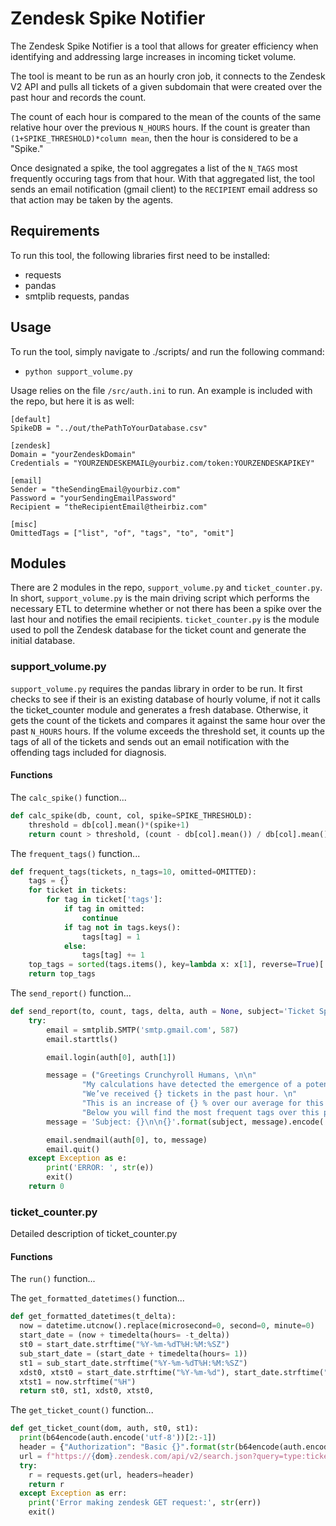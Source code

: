 # Zendesk Spike Notifier
The Zendesk Spike Notifier is a tool that allows for greater efficiency when identifying and addressing large increases in incoming ticket volume. 

The tool is meant to be run as an hourly cron job, it connects to the Zendesk V2 API and pulls all tickets of a given subdomain that were created over the past hour and records the count. 

The count of each hour is compared to the mean of the counts of the same relative hour over the previous `N_HOURS` hours. If the count is greater than `(1+SPIKE_THRESHOLD)*column mean`, then the hour is considered to be a "Spike." 

Once designated a spike, the tool aggregates a list of the `N_TAGS` most frequently occuring tags from that hour. With that aggregated list, the tool sends an email notification (gmail client) to the `RECIPIENT` email address so that action may be taken by the agents. 

## Requirements
To run this tool, the following libraries first need to be installed: 
  * requests
  * pandas
  * smtplib
requests, pandas 

## Usage
To run the tool, simply navigate to ./scripts/ and run the following command: 
  * `python support_volume.py`

Usage relies on the file `/src/auth.ini` to run. An example is included with the repo, but here it is as well: 
```
[default]
SpikeDB = "../out/thePathToYourDatabase.csv"

[zendesk]
Domain = "yourZendeskDomain"
Credentials = "YOURZENDESKEMAIL@yourbiz.com/token:YOURZENDESKAPIKEY"

[email]
Sender = "theSendingEmail@yourbiz.com"
Password = "yourSendingEmailPassword"
Recipient = "theRecipientEmail@theirbiz.com"

[misc]
OmittedTags = ["list", "of", "tags", "to", "omit"]
```
## Modules 
There are 2 modules in the repo, `support_volume.py` and `ticket_counter.py`. In short, `support_volume.py` is the main driving script which performs the necessary ETL to determine whether or not there has been a spike over the last hour and notifies the email recipients. `ticket_counter.py` is the module used to poll the Zendesk database for the ticket count and generate the initial database.

### support_volume.py
`support_volume.py` requires the pandas library in order to be run. It first checks to see if their is an existing database of hourly volume, if not it calls the ticket_counter module and generates a fresh database. Otherwise, it gets the count of the tickets and compares it against the same hour over the past `N_HOURS` hours. If the volume exceeds the threshold set, it counts up the tags of all of the tickets and sends out an email notification with the offending tags included for diagnosis. 

#### Functions 
The `calc_spike()` function...
```Python
def calc_spike(db, count, col, spike=SPIKE_THRESHOLD):
    threshold = db[col].mean()*(spike+1)
    return count > threshold, (count - db[col].mean()) / db[col].mean() * 100
```
The `frequent_tags()` function...
```Python
def frequent_tags(tickets, n_tags=10, omitted=OMITTED):
    tags = {}
    for ticket in tickets:
        for tag in ticket['tags']:
            if tag in omitted:
                continue
            if tag not in tags.keys():
                tags[tag] = 1
            else:
                tags[tag] += 1
    top_tags = sorted(tags.items(), key=lambda x: x[1], reverse=True)[:n_tags]
    return top_tags
```

The `send_report()` function...
```Python
def send_report(to, count, tags, delta, auth = None, subject='Ticket Spike Alert!'):
    try:
        email = smtplib.SMTP('smtp.gmail.com', 587)
        email.starttls()

        email.login(auth[0], auth[1])

        message = ("Greetings Crunchyroll Humans, \n\n"
                "My calculations have detected the emergence of a potential spike in the past hour! \n\n"
                "We’ve received {} tickets in the past hour. \n"
                "This is an increase of {} % over our average for this hour over the past 6 months. \n\n"
                "Below you will find the most frequent tags over this past hour: \n{}").format(count, delta, tags)
        message = 'Subject: {}\n\n{}'.format(subject, message).encode('utf-8')

        email.sendmail(auth[0], to, message)
        email.quit()
    except Exception as e:
        print('ERROR: ', str(e))
        exit()
    return 0
```

### ticket_counter.py
Detailed description of ticket_counter.py

#### Functions 
The `run()` function... 

The `get_formatted_datetimes()` function...
```Python
def get_formatted_datetimes(t_delta):
  now = datetime.utcnow().replace(microsecond=0, second=0, minute=0)
  start_date = (now + timedelta(hours= -t_delta))
  st0 = start_date.strftime("%Y-%m-%dT%H:%M:%SZ") 
  sub_start_date = (start_date + timedelta(hours= 1))
  st1 = sub_start_date.strftime("%Y-%m-%dT%H:%M:%SZ") 
  xdst0, xtst0 = start_date.strftime("%Y-%m-%d"), start_date.strftime("%H") 
  xtst1 = now.strftime("%H")
  return st0, st1, xdst0, xtst0, 
```

The `get_ticket_count()` function...
```Python
def get_ticket_count(dom, auth, st0, st1):
  print(b64encode(auth.encode('utf-8'))[2:-1])
  header = {"Authorization": "Basic {}".format(str(b64encode(auth.encode('utf-8')))[2:-1])}
  url = f"https://{dom}.zendesk.com/api/v2/search.json?query=type:ticket+created>{st0}+created<{st1}"
  try:
    r = requests.get(url, headers=header)
    return r
  except Exception as err: 
    print('Error making zendesk GET request:', str(err))
    exit()
```
